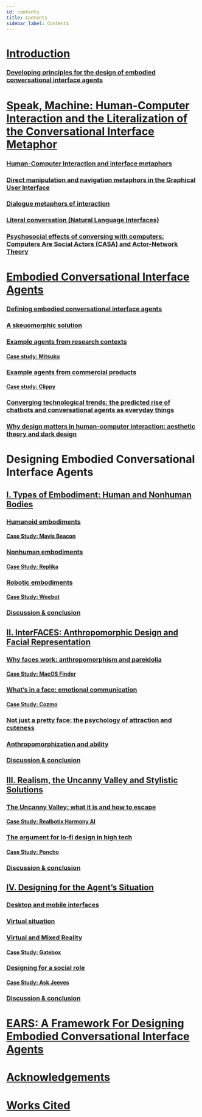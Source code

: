 ```yaml
---
id: contents
title: Contents
sidebar_label: Contents
---
```

# [Introduction](intro.md)

### [Developing principles for the design of embodied conversational interface agents](intro#developing-principles-for-the-design-of-embodied-conversational-interface-agents)

# [Speak, Machine: Human-Computer Interaction and the Literalization of the Conversational Interface Metaphor](speak-machine.md)

### [Human-Computer Interaction and interface metaphors](speak-machine#human-computer-interaction-and-interface-metaphors)

### [Direct manipulation and navigation metaphors in the Graphical User Interface](speak-machine#direct-manipulation-and-navigation-metaphors-in-the-graphical-user-interface)

### [Dialogue metaphors of interaction](speak-machine#dialogue-metaphors-of-interaction)

### [Literal conversation (Natural Language Interfaces)](speak-machine#literal-conversation-natural-language-interfaces)

### [Psychosocial effects of conversing with computers: Computers Are Social Actors (CASA) and Actor-Network Theory](speak-machine#psychosocial-effects-of-conversing-with-computers-computers-are-social-actors-casa-and-actor-network-theory)

# [Embodied Conversational Interface Agents](embodied-conversational-interfaces.md)

### [Defining embodied conversational interface agents](embodied-conversational-interfaces#defining-embodied-conversational-interface-agents)

### [A skeuomorphic solution](embodied-conversational-interfaces#a-skeuomorphic-solution)

### [Example agents from research contexts](embodied-conversational-interfaces#example-agents-from-research-contexts)

#### [Case study: Mitsuku](embodied-conversational-interfaces#case-study-mitsuku)

### [Example agents from commercial products](embodied-conversational-interfaces#example-agents-from-commercial-products)

#### [Case study: Clippy](embodied-conversational-interfaces#case-study-clippy)

### [Converging technological trends: the predicted rise of chatbots and conversational agents as everyday things](embodied-conversational-interfaces#converging-technological-trends-the-predicted-rise-of-chatbots-and-conversational-agents-as-everyday-things)

### [Why design matters in human-computer interaction: aesthetic theory and dark design](embodied-conversational-interfaces#why-design-matters-in-human-computer-interaction-aesthetic-theory-and-dark-design)

# Designing Embodied Conversational Interface Agents

## [I. Types of Embodiment: Human and Nonhuman Bodies](i-types#i-types-of-embodiment-human-vs-nonhuman-bodies)

### [Humanoid embodiments](i-types#humanoid-embodiments)

#### [Case Study: Mavis Beacon](i-types#case-study-mavis-beacon)

### [Nonhuman embodiments](i-types#nonhuman-embodiments)

#### [Case Study: Replika](i-types#case-study-replika)

### [Robotic embodiments](i-types#robotic-embodiments)

#### [Case Study: Woebot](i-types#case-study-woebot)

### [Discussion & conclusion](i-types#discussion-conclusion)

## [II. InterFACES: Anthropomorphic Design and Facial Representation](ii-interfaces.md)

### [Why faces work: anthropomorphism and pareidolia](ii-interfaces#why-faces-work-anthropomorphism-and-pareidolia)

#### [Case Study: MacOS Finder](ii-interfaces#case-study-macos-finder)

### [What’s in a face: emotional communication](ii-interfaces#whats-in-a-face-emotional-communication)

#### [Case Study: Cozmo](ii-interfaces#case-study-cozmo)

### [Not just a pretty face: the psychology of attraction and cuteness](ii-interfaces#not-just-a-pretty-face-the-psychology-of-attraction-and-cuteness)

### [Anthropomorphization and ability](ii-interfaces#anthropomorphization-and-ability)

### [Discussion & conclusion](ii-interfaces#anthropomorphization-and-ability)

## [III. Realism, the Uncanny Valley and Stylistic Solutions](iii-realism.md)

### [The Uncanny Valley: what it is and how to escape](iii-realism#the-uncanny-valley-what-it-is-and-how-to-escape)

#### [Case Study: Realbotix Harmony AI](iii-realism#case-study-realbotix-harmony-ai)

### [The argument for lo-fi design in high tech](iii-realism#the-argument-for-lo-fi-design-in-high-tech)

#### [Case Study: Poncho](iii-realism#case-study-poncho)

### [Discussion & conclusion](iii-realism#discussion-conclusion)

## [IV. Designing for the Agent’s Situation](iv-situation.md)

### [Desktop and mobile interfaces](iv-situation#desktop-and-mobile-interfaces)

### [Virtual situation](iv-situation#virtual-situation)

### [Virtual and Mixed Reality](iv-situation#virtual-and-mixed-reality)

#### [Case Study: Gatebox](iv-situation#case-study-gatebox)

### [Designing for a social role](iv-situation#designing-for-a-social-role)

#### [Case Study: Ask Jeeves](iv-situation#case-study-ask-jeeves)

### [Discussion & conclusion](iv-situation#discussion-conclusion)

# [EARS: A Framework For Designing Embodied Conversational Interface Agents](framework.md)

# [Acknowledgements](acknowledgements.md)

# [Works Cited](workscited.md)
